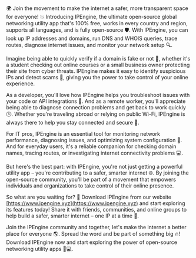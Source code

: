 🌍 Join the movement to make the internet a safer, more transparent space for everyone! 💥 Introducing IPEngine, the ultimate open-source global networking utility app that's 100% free, works in every country and region, supports all languages, and is fully open-source 🛡️. With IPEngine, you can look up IP addresses and domains, run DNS and WHOIS queries, trace routes, diagnose internet issues, and monitor your network setup 🔍.

Imagine being able to quickly verify if a domain is fake or not 🤔, whether it's a student checking out online courses or a small business owner protecting their site from cyber threats. IPEngine makes it easy to identify suspicious IPs and detect scams 💸, giving you the power to take control of your online experience.

As a developer, you'll love how IPEngine helps you troubleshoot issues with your code or API integrations 🔧. And as a remote worker, you'll appreciate being able to diagnose connection problems and get back to work quickly 🕒. Whether you're traveling abroad or relying on public Wi-Fi, IPEngine is always there to help you stay connected and secure 📡.

For IT pros, IPEngine is an essential tool for monitoring network performance, diagnosing issues, and optimizing system configuration 🔧. And for everyday users, it's a reliable companion for checking domain names, tracing routes, or investigating internet connectivity problems 💻.

But here's the best part: with IPEngine, you're not just getting a powerful utility app – you're contributing to a safer, smarter internet 🌐. By joining the open-source community, you'll be part of a movement that empowers individuals and organizations to take control of their online presence.

So what are you waiting for? 🚀 Download IPEngine from our website [https://www.ipengine.xyz](https://www.ipengine.xyz) and start exploring its features today! Share it with friends, communities, and online groups to help build a safer, smarter internet – one IP at a time 💪.

Join the IPEngine community and together, let's make the internet a better place for everyone 🌎. Spread the word and be part of something big 🔥! Download IPEngine now and start exploring the power of open-source networking utility apps 🚀💻.